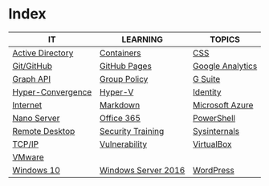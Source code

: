 # Index

|IT|LEARNING|TOPICS|
|---|---|---|
|[Active Directory](ms-windows#active-directory)|[Containers](coding)|[CSS](web-pages)|
|[Git/GitHub](coding)|[GitHub Pages](web-pages)|[Google Analytics](web-pages)|
|[Graph API](coding#ms-graph-api)|[Group Policy](ms-windows#group-policy)|[G Suite](cloud#g-suite)|
|[Hyper-Convergence](infrastructure)|[Hyper-V](ms-windows)|[Identity](security)|
|[Internet](cloud)|[Markdown](web-pages)|[Microsoft Azure](cloud)|
|[Nano Server](ms-windows#nano-server)|[Office 365](cloud#office-365)|[PowerShell](coding)|
|[Remote Desktop](ms-windows#remote-desktop)|[Security Training](security)|[Sysinternals](ms-windows)|
|[TCP/IP](networking)|[Vulnerability](security)|[VirtualBox](linux)|
|[VMware](infrastructure#VMware)|||
|[Windows 10](ms-windows)|[Windows Server 2016](ms-windows#windows-server-2016)|[WordPress](web-pages#wordpress)|


	



    

